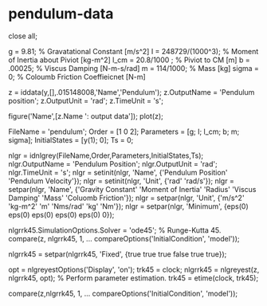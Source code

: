 # pendulum-data

close all;

g       = 9.81;                 % Gravatational Constant            [m/s^2]
I       = 248729/(1000^3);      % Moment of Inertia about Piviot    [kg-m^2]
l_cm    = 20.8/1000 ;           % Piviot to CM                      [m]
b       = .00025;               % Viscus Damping                    [N-m-s/rad]
m       = 114/1000;             % Mass                              [kg]
sigma   = 0;                    % Coloumb Friction Coeffieicnet     [N-m]

z = iddata(y,[],.015148008,'Name','Pendulum');
z.OutputName = 'Pendulum position';
z.OutputUnit = 'rad';
z.TimeUnit = 's';

figure('Name',[z.Name ': output data']);
plot(z);

FileName        = 'pendulum';
Order           = [1 0 2];
Parameters      = [g; I; l_cm; b; m; sigma];
InitialStates   = [y(1); 0];
Ts              = 0;

nlgr = idnlgrey(FileName,Order,Parameters,InitialStates,Ts);
nlgr.OutputName = 'Pendulum Position';
nlgr.OutputUnit = 'rad';
nlgr.TimeUnit = 's';
nlgr = setinit(nlgr, 'Name', {'Pendulum Position' 'Pendulum Velocity'});
nlgr = setinit(nlgr, 'Unit', {'rad' 'rad/s'});
nlgr = setpar(nlgr, 'Name', {'Gravity Constant' 'Moment of Inertia' 'Radius' 'Viscus Damping' 'Mass' 'Coluomb Friction'});
nlgr = setpar(nlgr, 'Unit', {'m/s^2' 'kg-m^2' 'm' 'Nms/rad' 'kg' 'Nm'});
nlgr = setpar(nlgr, 'Minimum', {eps(0) eps(0) eps(0) eps(0) eps(0) 0});

nlgrrk45.SimulationOptions.Solver = 'ode45';     % Runge-Kutta 45.
compare(z, nlgrrk45, 1, ...
   compareOptions('InitialCondition', 'model'));


nlgrrk45 = setpar(nlgrrk45, 'Fixed', {true true true false true true});

opt = nlgreyestOptions('Display', 'on');
trk45 = clock;
nlgrrk45 = nlgreyest(z, nlgrrk45, opt);   % Perform parameter estimation.
trk45 = etime(clock, trk45);

compare(z,nlgrrk45, 1, ...
   compareOptions('InitialCondition', 'model'));
